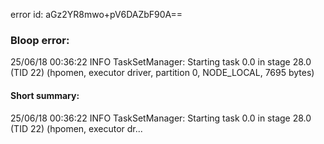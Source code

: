 error id: aGz2YR8mwo+pV6DAZbF90A==
### Bloop error:

25/06/18 00:36:22 INFO TaskSetManager: Starting task 0.0 in stage 28.0 (TID 22) (hpomen, executor driver, partition 0, NODE_LOCAL, 7695 bytes)
#### Short summary: 

25/06/18 00:36:22 INFO TaskSetManager: Starting task 0.0 in stage 28.0 (TID 22) (hpomen, executor dr...